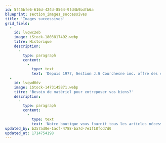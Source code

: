 ```yaml
---
id: 5f45bfe6-616d-424d-8564-9fd4b9bdfb6a
blueprint: section_images_successives
title: 'Images successives'
grid_field:
  -
    id: lvqwc2eb
    image: iStock-1803817492.webp
    titre: Historique
    description:
      -
        type: paragraph
        content:
          -
            type: text
            text: 'Depuis 1977, Gestion J.G Courchesne inc. offre des services d’entreposage flexible et sécuritaire. Notre système de déverrouillage par code d’accès vous assure un accès unique et protège votre espace de rangement, et notre personnel qualifié est toujours disponible sur place pour vous assister et répondre à vos questions. Les lieux sont sous surveillance vidéo en permanence et les plans intérieurs et extérieurs de votre unité sont accessibles en tout temps sur notre plateforme web, vous permettant ainsi d’avoir un œil sur vos biens.'
  -
    id: lvqwd0dv
    image: iStock-1473145871.webp
    titre: 'Besoin de matériel pour entreposer vos biens?'
    description:
      -
        type: paragraph
        content:
          -
            type: text
            text: 'Notre boutique vous fournit tous les articles nécessaires pour entreposer vos biens de manière sécuritaire et durable. Nous avons des boîtes et des articles d’entreposage pour tous vos besoins de rangement!'
updated_by: b357ad0e-1acf-4788-ba7d-7e1f18fcd7d0
updated_at: 1714754198
---
```

